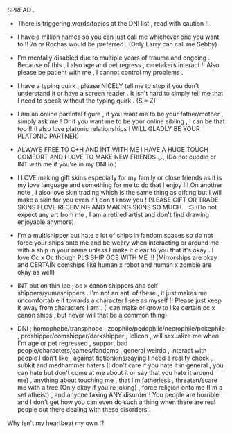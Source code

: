 SPREAD .

- There is triggering words/topics at the DNI list , read with caution !!

- I have a million names so you can just call me whichever one you want to !! 7n or Rochas would be preferred . (Only Larry can call me Sebby)

- I'm mentally disabled due to multiple years of trauma and ongoing . Because of this , I also age and pet regress , caretakers interact !! Also please be patient with me , I cannot control my problems . 

- I have a typing quirk , please NICELY tell me to stop if you don't understand it or have a screen reader . It isn't hard to simply tell me that I need to speak without the typing quirk . (S = Z)

- I am an online parental figure , if you want me to be your father/mother , simply ask me ! Or if you want me to be your online sibling , I can be that too !! (I also love platonic relationships I WILL GLADLY BE YOUR PLATONIC PARTNER)

- ALWAYS FREE TO C+H AND INT WITH ME I HAVE A HUGE TOUCH COMFORT AND I LOVE TO MAKE NEW FRIENDS .,., (Do not cuddle or INT with me if you're in my DNI lol)

- I LOVE making gift skins especially for my family or close friends as it is my love language and something for me to do that I enjoy !!! On another note , I also love skin trading which is the same thing as gifting but I will make a skin for you even if I don't know you ! PLEASE GIFT OR TRADE SKINS I LOVE RECEIVING AND MAKING SKINS SO MUCH .. :3 (Do not expect any art from me , I am a retired artist and don't find drawing enjoyable anymore)

- I'm a multishipper but hate a lot of ships in fandom spaces so do not force your ships onto me and be weary when interacting or around me with a ship in your name unless I make it clear to you that it's okay . I love Oc x Oc though PLS SHIP OCS WITH ME !!! (Mirrorships are okay and CERTAIN comships like human x robot and human x zombie are okay as well)

- INT but on thin Ice ; oc x canon shippers and self shippers/yumeshippers . I'm not an anti of these , it just makes me uncomfortable if towards a character I see as myself !! Please just keep it away from characters I am . (I can make or grow to like certain oc x canon ships , but never will that be a common thing)

- DNI ; homophobe/transphobe , zoophile/pedophile/necrophile/pokephile , proshipper/comshipper/darkshipper , lolicon , will sexualize me when I'm age or pet regressed , support bad people/characters/games/fandoms , general weirdo , interact with people I don't like , against fictionkins/saying I need a reality check , subkit and medhammer haters (I don't care if you hate it in general , you can hate but don't come at me about it or say that you hate it around me) , anything about touching me , that I'm fatherless , threaten/scare me with a tree (Only okay if you're joking) , force religion onto me (I'm a set atheist) , and anyone faking ANY disorder ! You people are horrible and I don't get how you can even do such a thing when there are real people out there dealing with these disorders .

Why isn't my heartbeat my own !?
